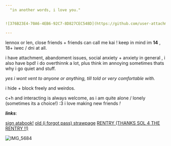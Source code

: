 ```yaml
---
‎ ‎ "in another words, i love you."


![376B23E4-70A6-4EB6-92C7-8D827CEC548D](https://github.com/user-attachments/assets/691dd53b-88fc-4c20-93f1-b954d784d43d)

---
```

lennox or len, close friends + friends can call me kai !
keep in mind im **14** , 18+ iwec / dni at all.

i have attachment, abandoment issues, social anxiety + anxiety in general , i also have bpd! i do overthinnk a lot, plus think im annoying sometimes thats why i go quiet and stuff.


*yes i wont vent to anyone or anything, till told or very comfortable with.*


i hide + block freely and weirdos.

c+h and interacting is always welcome, as i am quite alone / lonely (sometimes its a choice!) :3 
i love making new friends *!*



***links***:

 [sign atabook!](https://callmeyourangel.atabook.org/)
[old (i forgot pass) strawpage](https://lens18tripp.straw.page/)
[RENTRY (THANKS SOL 4 THE RENTRY !!)](https://rentry.co/kai-angel)


![IMG_5684](https://github.com/user-attachments/assets/686344ae-21b1-4af1-ba4a-44c547898d1c)




